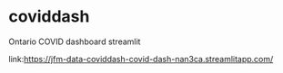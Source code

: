 # coviddash
Ontario COVID dashboard streamlit

link:https://jfm-data-coviddash-covid-dash-nan3ca.streamlitapp.com/
